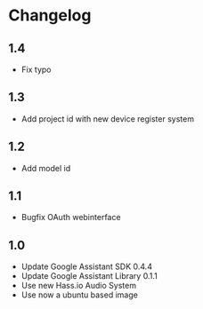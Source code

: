 # Changelog

## 1.4
- Fix typo

## 1.3
- Add project id with new device register system

## 1.2
- Add model id

## 1.1
- Bugfix OAuth webinterface

## 1.0
- Update Google Assistant SDK 0.4.4
- Update Google Assistant Library 0.1.1
- Use new Hass.io Audio System
- Use now a ubuntu based image
